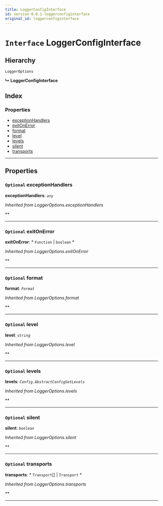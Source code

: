 ```yaml
---
title: LoggerConfigInterface
id: version-0.0.1-loggerconfiginterface
original_id: loggerconfiginterface
---
```


# `Interface` LoggerConfigInterface

## Hierarchy

 `LoggerOptions`

**↳ LoggerConfigInterface**

## Index

### Properties

* [exceptionHandlers](loggerconfiginterface#exceptionhandlers)
* [exitOnError](loggerconfiginterface#exitonerror)
* [format](loggerconfiginterface#format)
* [level](loggerconfiginterface#level)
* [levels](loggerconfiginterface#levels)
* [silent](loggerconfiginterface#silent)
* [transports](loggerconfiginterface#transports)

---

## Properties

<a id="exceptionhandlers"></a>

### `Optional` exceptionHandlers

**exceptionHandlers**: *`any`*

*Inherited from LoggerOptions.exceptionHandlers*

**

___
<a id="exitonerror"></a>

### `Optional` exitOnError

**exitOnError**: * `Function` &#124; `boolean`
*

*Inherited from LoggerOptions.exitOnError*

**

___
<a id="format"></a>

### `Optional` format

**format**: *`Format`*

*Inherited from LoggerOptions.format*

**

___
<a id="level"></a>

### `Optional` level

**level**: *`string`*

*Inherited from LoggerOptions.level*

**

___
<a id="levels"></a>

### `Optional` levels

**levels**: *`Config.AbstractConfigSetLevels`*

*Inherited from LoggerOptions.levels*

**

___
<a id="silent"></a>

### `Optional` silent

**silent**: *`boolean`*

*Inherited from LoggerOptions.silent*

**

___
<a id="transports"></a>

### `Optional` transports

**transports**: * `Transport`[] &#124; `Transport`
*

*Inherited from LoggerOptions.transports*

**

___

